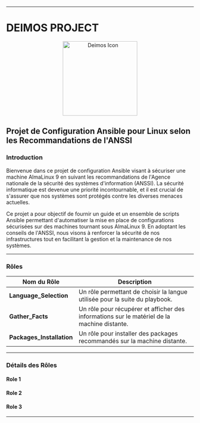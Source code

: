 
---
# DEIMOS PROJECT

<p align="center">
  <img src="https://static.wikia.nocookie.net/rainbowsix/images/3/3a/R6S_Y9S1_Deimos_Icon.png/revision/latest?cb=20240225143037" alt="Deimos Icon" width="200"/>
</p>

## Projet de Configuration Ansible pour Linux selon les Recommandations de l'ANSSI

### Introduction

Bienvenue dans ce projet de configuration Ansible visant à sécuriser une machine AlmaLinux 9 en suivant les recommandations de l'Agence nationale de la sécurité des systèmes d'information (ANSSI). La sécurité informatique est devenue une priorité incontournable, et il est crucial de s'assurer que nos systèmes sont protégés contre les diverses menaces actuelles.

Ce projet a pour objectif de fournir un guide et un ensemble de scripts Ansible permettant d'automatiser la mise en place de configurations sécurisées sur des machines tournant sous AlmaLinux 9. En adoptant les conseils de l'ANSSI, nous visons à renforcer la sécurité de nos infrastructures tout en facilitant la gestion et la maintenance de nos systèmes.

---

### Rôles

| Nom du Rôle | Description |
|-------------|-------------|
| **Language_Selection**  | Un rôle permettant de choisir la langue utilisée pour la suite du playbook. |
| **Gather_Facts**  | Un rôle pour récupérer et afficher des informations sur le matériel de la machine distante. |
| **Packages_Installation**  | Un rôle pour installer des packages recommandés sur la machine distante. |

---

### Détails des Rôles
#### Role 1

#### Role 2

#### Role 3

---
